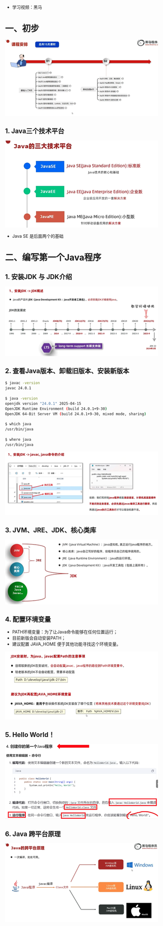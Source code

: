 * 学习视频：黑马



# 一、初步

![](images/001.png) 

## 1. Java三个技术平台

![](images/002.png)



* Java SE 是后面两个的基础



# 二、编写第一个Java程序

## 1. 安装JDK 与 JDK介绍

![](images/003.png)



## 2. 查看Java版本、卸载旧版本、安装新版本

```sh
$ javac -version                                                               ✔  00:50:24
javac 24.0.1

$ java -version                                                                ✔  00:50:01
openjdk version "24.0.1" 2025-04-15
OpenJDK Runtime Environment (build 24.0.1+9-30)
OpenJDK 64-Bit Server VM (build 24.0.1+9-30, mixed mode, sharing)

$ which java                                                                   ✔  00:50:02
/usr/bin/java

$ where java                                                                   ✔  00:50:16
/usr/bin/java
```

![](images/004.png)



## 3. JVM、JRE、JDK、核心类库

![](images/005.png)



## 4. 配置环境变量

* PATH环境变量：为了让Java命令能够在任何位置运行；
* 目前新版会自动安装PATH；
* 建议配置 JAVA_HOME 便于其他功能寻找这个环境变量。

![](images/006.png)

## 5. Hello World！

![](images/007.png)



## 6. Java 跨平台原理

![](images/008.png)



















